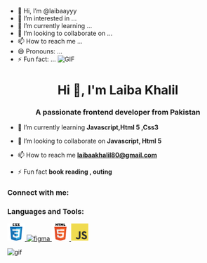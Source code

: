 - 👋 Hi, I’m @laibaayyy
- 👀 I’m interested in ...
- 🌱 I’m currently learning ...
- 💞️ I’m looking to collaborate on ...
- 📫 How to reach me ...
- 😄 Pronouns: ...
- ⚡ Fun fact: ...
![GIF](https://media.giphy.com/media/v1.Y2lkPTc5MGI3NjExMWgwcWVvMmgydTEwaWEwMXFkZnZjOXJ1b2p0eGl0a2VkYXdvNmJvNSZlcD12MV9pbnRlcm5hbF9naWZfYnlfaWQmY3Q9Zw/IpeYSEZshTefe/giphy.gif)
<!---
laibaayyy/laibaayyy is a ✨ special ✨ repository because its `README.md` (this file) appears on your GitHub profile.
You can click the Preview link to take a look at your changes.
--->
<h1 align="center">Hi 👋, I'm Laiba Khalil</h1>
<h3 align="center">A passionate frontend developer from Pakistan</h3>

- 🌱 I’m currently learning **Javascript,Html 5 ,Css3**

- 👯 I’m looking to collaborate on **Javascript, Html 5**

- 📫 How to reach me **laibaakhalil80@gmail.com**

- ⚡ Fun fact **book reading , outing**

<h3 align="left">Connect with me:</h3>
<p align="left">
</p>

<h3 align="left">Languages and Tools:</h3>
<p align="left"> <a href="https://www.w3schools.com/css/" target="_blank" rel="noreferrer"> <img src="https://raw.githubusercontent.com/devicons/devicon/master/icons/css3/css3-original-wordmark.svg" alt="css3" width="40" height="40"/> </a> <a href="https://www.figma.com/" target="_blank" rel="noreferrer"> <img src="https://www.vectorlogo.zone/logos/figma/figma-icon.svg" alt="figma" width="40" height="40"/> </a> <a href="https://www.w3.org/html/" target="_blank" rel="noreferrer"> <img src="https://raw.githubusercontent.com/devicons/devicon/master/icons/html5/html5-original-wordmark.svg" alt="html5" width="40" height="40"/> </a> <a href="https://developer.mozilla.org/en-US/docs/Web/JavaScript" target="_blank" rel="noreferrer"> <img src="https://raw.githubusercontent.com/devicons/devicon/master/icons/javascript/javascript-original.svg" alt="javascript" width="40" height="40"/> </a> </p>




![gif](
     https://user-images.githubusercontent.com/74038190/219923809-b86dc415-a0c2-4a38-bc88-ad6cf06395a8.gif)

